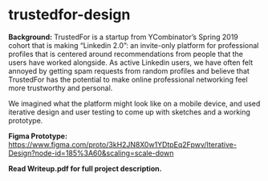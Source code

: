 # trustedfor-design

**Background:**
TrustedFor is a startup from YCombinator’s Spring 2019 cohort that is making “Linkedin 2.0”: an invite-only platform for professional profiles that is centered around recommendations from people that the users have worked alongside. As active Linkedin users, we have often felt annoyed by getting spam requests from random profiles and believe that TrustedFor has the potential to make online professional networking feel more trustworthy and personal.

We imagined what the platform might look like on a mobile device, and used iterative design and user testing to come up with sketches and a working prototype.

**Figma Prototype:**
https://www.figma.com/proto/3kH2JN8X0w1YDtpEq2Fpwv/Iterative-Design?node-id=185%3A60&scaling=scale-down

**Read Writeup.pdf for full project description.**
